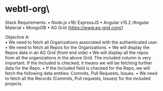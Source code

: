 # webtl-org\
Stack Requirements: 
• Node.js v18/ ExpressJS 
• Angular v15.2 /Angular Material 
• MongoDB 
• AG Grid (https://www.ag-grid.com/) 



Objective A:  
• We need to fetch all Organizations associated with the authenticated user. 
• We need to fetch all Repos for the Organizations. 
• We will display the Repos data in an AG Grid (front end side) 
 • We will display all the repos from all the organizations in the above Grid. The included 
column is very important. If the Included is checked, it means we will be fetching further data 
for the Repo. 
• If the Included field is checked for the Repo, we will fetch the following data entities: 
Commits, Pull Requests, Issues. 
• We need to fetch all the Records (Commits, Pull requests, Issues) for the included projects. 
